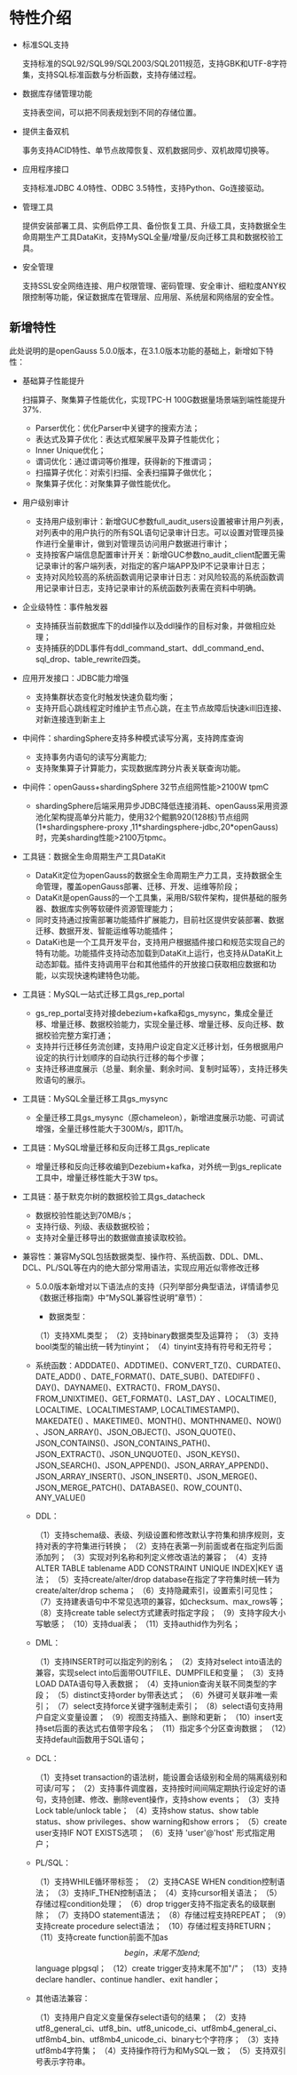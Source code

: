 # 特性介绍<a name="ZH-CN_TOPIC_0289899195"></a>

-   标准SQL支持

    支持标准的SQL92/SQL99/SQL2003/SQL2011规范，支持GBK和UTF-8字符集，支持SQL标准函数与分析函数，支持存储过程。

-   数据库存储管理功能

    支持表空间，可以把不同表规划到不同的存储位置。

-   提供主备双机

    事务支持ACID特性、单节点故障恢复、双机数据同步、双机故障切换等。

-   应用程序接口

    支持标准JDBC 4.0特性、ODBC 3.5特性，支持Python、Go连接驱动。

-   管理工具

    提供安装部署工具、实例启停工具、备份恢复工具、升级工具，支持数据全生命周期生产工具DataKit，支持MySQL全量/增量/反向迁移工具和数据校验工具。

-   安全管理

    支持SSL安全网络连接、用户权限管理、密码管理、安全审计、细粒度ANY权限控制等功能，保证数据库在管理层、应用层、系统层和网络层的安全性。


## 新增特性<a name="zh-cn_topic_0283136327_section383172195410"></a>

此处说明的是openGauss 5.0.0版本，在3.1.0版本功能的基础上，新增如下特性：

-   基础算子性能提升
    
	扫描算子、聚集算子性能优化，实现TPC-H 100G数据量场景端到端性能提升37%.
    -   Parser优化：优化Parser中关键字的搜索方法；
    -   表达式及算子优化：表达式框架展平及算子性能优化；
    -   Inner Unique优化；
    -   谓词优化：通过谓词等价推理，获得新的下推谓词；
    -   扫描算子优化：对索引扫描、全表扫描算子做优化；
    -   聚集算子优化：对聚集算子做性能优化。
    
-   用户级别审计
    
    -   支持用户级别审计：新增GUC参数full_audit_users设置被审计用户列表，对列表中的用户执行的所有SQL语句记录审计日志。可以设置对管理员操作进行全量审计，做到对管理员访问用户数据进行审计；
    -   支持按客户端信息配置审计开关：新增GUC参数no_audit_client配置无需记录审计的客户端列表，对指定的客户端APP及IP不记录审计日志；
    -   支持对风险较高的系统函数调用记录审计日志：对风险较高的系统函数调用记录审计日志，支持记录审计的系统函数列表需在资料中明确。
     
-   企业级特性：事件触发器
    
    -   支持捕获当前数据库下的ddl操作以及ddl操作的目标对象，并做相应处理；
    -   支持捕获的DDL事件有ddl_command_start、ddl_command_end、sql_drop、table_rewrite四类。
    
-   应用开发接口：JDBC能力增强

    -   支持集群状态变化时触发快速负载均衡；
    -   支持开启心跳线程定时维护主节点心跳，在主节点故障后快速kill旧连接、对新连接连到新主上

-   中间件：shardingSphere支持多种模式读写分离，支持跨库查询

    -   支持事务内语句的读写分离能力;
    -   支持聚集算子计算能力，实现数据库跨分片表关联查询功能。

-   中间件：openGauss+shardingSphere 32节点组网性能>2100W tpmC

    -   shardingSphere后端采用异步JDBC降低连接消耗、openGauss采用资源池化架构提高单分片能力，使用32个鲲鹏920\(128核\)节点组网\(1\*shardingsphere-proxy ,11\*shardingsphere-jdbc,20\*openGauss\)时，完美sharding性能\>2100万tpmc。

-   工具链：数据全生命周期生产工具DataKit
   
    -   DataKit定位为openGauss的数据全生命周期生产力工具，支持数据全生命管理，覆盖openGauss部署、迁移、开发、运维等阶段；
    -   DataKit是openGauss的一个工具集，采用B/S软件架构，提供基础的服务器、数据库实例等软硬件资源管理能力；
    -   同时支持通过按需部署功能插件扩展能力，目前社区提供安装部署、数据迁移、数据开发、智能运维等功能插件；
    -   DataKi也是一个工具开发平台，支持用户根据插件接口和规范实现自己的特有功能。功能插件支持动态加载到DataKit上运行，也支持从DataKit上动态卸载。插件支持调用平台和其他插件的开放接口获取相应数据和功能，以实现快速构建特色功能。
   
-   工具链：MySQL一站式迁移工具gs_rep_portal
   
    -   gs_rep_portal支持对接debezium+kafka和gs_mysync，集成全量迁移、增量迁移、数据校验能力，实现全量迁移、增量迁移、反向迁移、数据校验完整方案打通；
    -   支持并行迁移任务流创建，支持用户设定自定义迁移计划，任务根据用户设定的执行计划顺序的自动执行迁移的每个步骤；
    -   支持迁移进度展示（总量、剩余量、剩余时间、复制时延等），支持迁移失败语句的展示。
   
-   工具链：MySQL全量迁移工具gs_mysync
   
    -   全量迁移工具gs_mysync（原chameleon），新增进度展示功能、可调试增强，全量迁移性能大于300M/s，即1T/h。
   
-   工具链：MySQL增量迁移和反向迁移工具gs_replicate
   
    -   增量迁移和反向迁移收编到Dezebium+kafka，对外统一到gs_replicate工具中，增量迁移性能大于3W tps。
   
-   工具链：基于默克尔树的数据校验工具gs_datacheck
   
    -   数据校验性能达到70MB/s；
    -   支持行级、列级、表级数据校验；
    -   支持对全量迁移导出的数据做直接读取校验。
   
-   兼容性：兼容MySQL包括数据类型、操作符、系统函数、DDL、DML、DCL、PL/SQL等在内的绝大部分常用语法，实现应用近似零修改迁移
   
    - 5.0.0版本新增对以下语法点的支持（只列举部分典型语法，详情请参见《数据迁移指南》中“MySQL兼容性说明”章节）：
   
      - 数据类型：
   
      （1）支持XML类型；
      （2）支持binary数据类型及运算符；
      （3）支持bool类型的输出统一转为tinyint；
      （4）tinyint支持有符号和无符号；

    - 系统函数：ADDDATE()、ADDTIME()、CONVERT_TZ()、CURDATE()、DATE_ADD() 、DATE_FORMAT()、DATE_SUB()、DATEDIFF() 、DAY()、DAYNAME()、EXTRACT()、FROM_DAYS()、FROM_UNIXTIME()、GET_FORMAT()、LAST_DAY 、LOCALTIME(), LOCALTIME、LOCALTIMESTAMP, LOCALTIMESTAMP()、MAKEDATE() 、MAKETIME()、MONTH()、MONTHNAME()、NOW() 、JSON_ARRAY()、JSON_OBJECT()、JSON_QUOTE()、JSON_CONTAINS()、JSON_CONTAINS_PATH()、JSON_EXTRACT()、JSON_UNQUOTE()、JSON_KEYS()、JSON_SEARCH()、JSON_APPEND()、JSON_ARRAY_APPEND()、JSON_ARRAY_INSERT()、JSON_INSERT()、JSON_MERGE()、JSON_MERGE_PATCH()、DATABASE()、ROW_COUNT()、ANY_VALUE()

    - DDL：

      （1）支持schema级、表级、列级设置和修改默认字符集和排序规则，支持对表的字符集进行转换；
      （2）支持在表第一列前面或者在指定列后面添加列；
      （3）实现对列名称和列定义修改语法的兼容；
      （4）支持ALTER TABLE tablename ADD CONSTRAINT UNIQUE INDEX|KEY 语法；
      （5）支持create/alter/drop database在指定了字符集时统一转为create/alter/drop schema；
      （6）支持隐藏索引，设置索引可见性；
      （7）支持建表语句中不常见选项的兼容，如checksum、max_rows等；
      （8）支持create table select方式建表时指定字段；
      （9）支持字段大小写敏感；
      （10）支持dual表；
      （11）支持authid作为列名；

    - DML：

      （1）支持INSERT时可以指定列的别名；
      （2）支持对select into语法的兼容，实现select into后面带OUTFILE、DUMPFILE和变量；
      （3）支持LOAD DATA语句导入表数据；
      （4）支持union查询关联不同类型的字段；
      （5）distinct支持order by带表达式；
      （6）外键可关联非唯一索引；
      （7）select支持force关键字强制走索引；
      （8）select语句支持用户自定义变量设置；
      （9）视图支持插入、删除和更新；
      （10）insert支持set后面的表达式右值带字段名；
      （11）指定多个分区查询数据；
      （12）支持default函数用于SQL语句；

    - DCL：

      （1）支持set transaction的语法树，能设置会话级别和全局的隔离级别和可读/可写；
      （2）支持事件调度器，支持按时间间隔定期执行设定好的语句，支持创建、修改、删除event操作，支持show events；
      （3）支持Lock table/unlock table；
      （4）支持show status、show table status、show privileges、show warning和show errors；
      （5）create user支持IF NOT EXISTS选项；
      （6）支持 'user'@'host' 形式指定用户；

    - PL/SQL：

      （1）支持WHILE循环带标签；
      （2）支持CASE WHEN condition控制语法；
      （3）支持IF_THEN控制语法；
      （4）支持cursor相关语法；
      （5）存储过程condition处理；
      （6）drop trigger支持不指定表名的级联删除；
      （7）支持DO statement语法；
      （8）存储过程支持REPEAT；
      （9）支持create procedure select语法；
      （10）存储过程支持RETURN；
      （11）支持create function前面不加as $$ begin，末尾不加end; $$ language plpgsql；
      （12）create trigger支持末尾不加"/"；
      （13）支持declare handler、continue handler、exit handler；

    - 其他语法兼容：

      （1）支持用户自定义变量保存select语句的结果；
      （2）支持utf8_general_ci、utf8_bin、utf8_unicode_ci、utf8mb4_general_ci、utf8mb4_bin、utf8mb4_unicode_ci、binary七个字符序；
      （3）支持utf8mb4字符集；
      （4）支持操作符行为和MySQL一致；
      （5）支持双引号表示字符串。